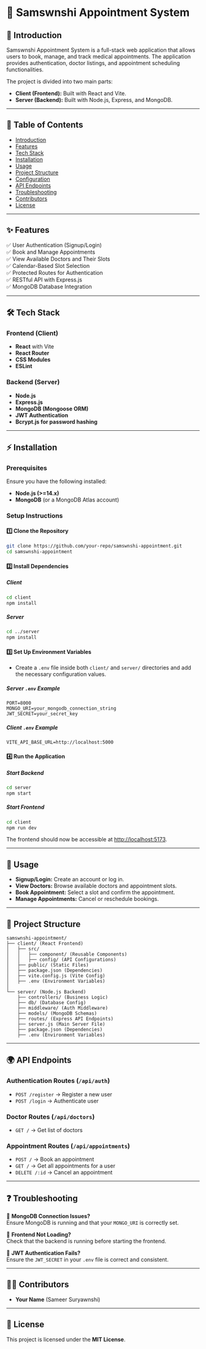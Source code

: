# 🏥 Samswnshi Appointment System  

## 📌 Introduction  

Samswnshi Appointment System is a full-stack web application that allows users to book, manage, and track medical appointments. The application provides authentication, doctor listings, and appointment scheduling functionalities.  

The project is divided into two main parts:  

- **Client (Frontend):** Built with React and Vite.  
- **Server (Backend):** Built with Node.js, Express, and MongoDB.  

---

## 📖 Table of Contents  

- [Introduction](#-introduction)  
- [Features](#-features)  
- [Tech Stack](#-tech-stack)  
- [Installation](#-installation)  
- [Usage](#-usage)  
- [Project Structure](#-project-structure)  
- [Configuration](#-configuration)  
- [API Endpoints](#-api-endpoints)  
- [Troubleshooting](#-troubleshooting)  
- [Contributors](#-contributors)  
- [License](#-license)  

---

## ✨ Features  

✅ User Authentication (Signup/Login)  
✅ Book and Manage Appointments  
✅ View Available Doctors and Their Slots  
✅ Calendar-Based Slot Selection  
✅ Protected Routes for Authentication  
✅ RESTful API with Express.js  
✅ MongoDB Database Integration  

---

## 🛠 Tech Stack  

### **Frontend (Client)**  
- **React** with Vite  
- **React Router**  
- **CSS Modules**  
- **ESLint**  

### **Backend (Server)**  
- **Node.js**  
- **Express.js**  
- **MongoDB (Mongoose ORM)**  
- **JWT Authentication**  
- **Bcrypt.js for password hashing**  

---

## ⚡ Installation  

### **Prerequisites**  
Ensure you have the following installed:  
- **Node.js (>=14.x)**  
- **MongoDB** (or a MongoDB Atlas account)  

### **Setup Instructions**  

#### 1️⃣ Clone the Repository  
```sh
git clone https://github.com/your-repo/samswnshi-appointment.git
cd samswnshi-appointment
```

#### 2️⃣ Install Dependencies  

##### Client  
```sh
cd client
npm install
```

##### Server  
```sh
cd ../server
npm install
```

#### 3️⃣ Set Up Environment Variables  

- Create a `.env` file inside both `client/` and `server/` directories and add the necessary configuration values.  

##### Server `.env` Example  
```
PORT=8000
MONGO_URI=your_mongodb_connection_string
JWT_SECRET=your_secret_key
```

##### Client `.env` Example  
```
VITE_API_BASE_URL=http://localhost:5000
```

#### 4️⃣ Run the Application  

##### Start Backend  
```sh
cd server
npm start
```

##### Start Frontend  
```sh
cd client
npm run dev
```

The frontend should now be accessible at [http://localhost:5173](http://localhost:5173).  

---

## 🚀 Usage  

- **Signup/Login:** Create an account or log in.  
- **View Doctors:** Browse available doctors and appointment slots.  
- **Book Appointment:** Select a slot and confirm the appointment.  
- **Manage Appointments:** Cancel or reschedule bookings.  

---

## 📂 Project Structure  

```
samswnshi-appointment/
├── client/ (React Frontend)
│   ├── src/
│   │   ├── component/ (Reusable Components)
│   │   ├── config/ (API Configurations)
│   ├── public/ (Static Files)
│   ├── package.json (Dependencies)
│   ├── vite.config.js (Vite Config)
│   ├── .env (Environment Variables)
│
└── server/ (Node.js Backend)
    ├── controllers/ (Business Logic)
    ├── db/ (Database Config)
    ├── middleware/ (Auth Middleware)
    ├── models/ (MongoDB Schemas)
    ├── routes/ (Express API Endpoints)
    ├── server.js (Main Server File)
    ├── package.json (Dependencies)
    ├── .env (Environment Variables)
```

---

## 🌍 API Endpoints  

### **Authentication Routes** (`/api/auth`)  
- `POST /register` → Register a new user  
- `POST /login` → Authenticate user  

### **Doctor Routes** (`/api/doctors`)  
- `GET /` → Get list of doctors  

### **Appointment Routes** (`/api/appointments`)  
- `POST /` → Book an appointment  
- `GET /` → Get all appointments for a user  
- `DELETE /:id` → Cancel an appointment  

---

## ❓ Troubleshooting  

🔹 **MongoDB Connection Issues?**  
Ensure MongoDB is running and that your `MONGO_URI` is correctly set.  

🔹 **Frontend Not Loading?**  
Check that the backend is running before starting the frontend.  

🔹 **JWT Authentication Fails?**  
Ensure the `JWT_SECRET` in your `.env` file is correct and consistent.  

---

## 👨‍💻 Contributors  

- **Your Name** (Sameer Suryawnshi)  

---

## 📜 License  

This project is licensed under the **MIT License**.  
